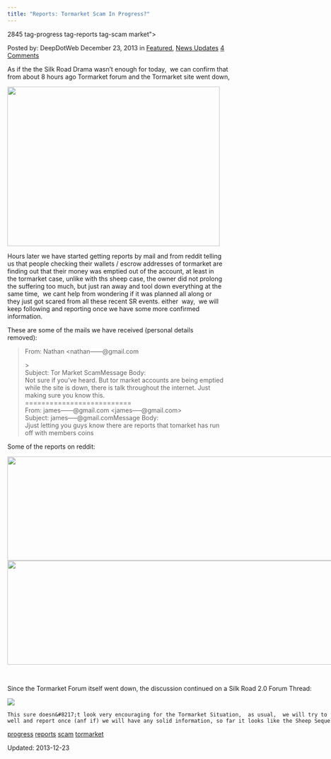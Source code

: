 ```yaml
---
title: "Reports: Tormarket Scam In Progress?"
---
```

2845  tag-progress tag-reports tag-scam market">

<span>Posted by: DeepDotWeb </span>
<span>December 23, 2013</span>
<span>in <a href="https://g-i-r.github.io/deepdotweb/category/deepdot-news/" rel="category tag">Featured</a>, <a href="https://g-i-r.github.io/deepdotweb/category/news-updates/" rel="category tag">News Updates</a></span>
<span><a href="https://g-i-r.github.io/deepdotweb/2013/12/23/reports-tormarket-scam-in-progress/#comments">4 Comments</a></span>


<p>As if the the Silk Road Drama wasn&#8217;t enough for today,  we can confirm that from about 8 hours ago Tormarket forum and the Tormarket site went down,</p>
<div id="attachment_2875" style="width: 490px" class="wp-caption aligncenter">

<img src="https://G-I-R.github.io/deepdotweb/imgs/2013/12/gone.jpg" width="480" height="360" srcset="/imgs/2013/12/gone.jpg 480w, /imgs/2013/12/gone-300x225.jpg 300w" sizes="(max-width: 480px) 100vw, 480px" />

<p>Hours later we have started getting reports by mail and from reddit telling us that people checking their wallets / escrow addresses of tormarket are finding out that their money was emptied out of the account, at least in the tormarket case, unlike with ths sheep case, the owner did not prolong the suffering too much, but just ran away and tool down everything at the same time,  we cant help from wondering if it was planned all along or they just got scared from all these recent SR events. either  way,  we will keep following and reporting once we have some more confirmed information.</p>
<p>These are some of the mails we have received (personal details removed):</p>
<blockquote><p>From: Nathan &lt;nathan&#8212;&#8212;@gmail.com</p>
<div id=":3g6"><wbr />&gt;<br />
    Subject: Tor Market ScamMessage Body:<br />
    Not sure if you&#8217;ve heard. But tor market accounts are being emptied while the site is down, there is talk throughout the internet. Just making sure you know this.</div>
<div></div>
<div>==========================</div>
<div>From: james&#8212;&#8212;@gmail.com &lt;james&#8212;&#8211;@gmail.com&gt;<br />
    Subject: james&#8212;&#8211;@gmail.comMessage Body:<br />
    Jjust letting you guys know there are reports that tomarket has run off with members coins</div>
</blockquote>
<p>Some of the reports on reddit:</p>
<div id="attachment_2846" style="width: 753px" class="wp-caption aligncenter">

<img src="https://G-I-R.github.io/deepdotweb/imgs/2013/12/tm1.png" width="743" height="235" srcset="/imgs/2013/12/tm1.png 989w, /imgs/2013/12/tm1-300x95.png 300w" sizes="(max-width: 743px) 100vw, 743px" />

<div id="attachment_2847" style="width: 865px" class="wp-caption aligncenter">

<img src="https://G-I-R.github.io/deepdotweb/imgs/2013/12/tm2.png" width="855" height="235" srcset="/imgs/2013/12/tm2.png 1022w, /imgs/2013/12/tm2-300x82.png 300w" sizes="(max-width: 855px) 100vw, 855px" />

<p>&nbsp;</p>
<p>Since the Tormarket Forum itself went down, the discussion continued on a Silk Road 2.0 Forum Thread:</p>
<img src="https://G-I-R.github.io/deepdotweb/imgs/2013/12/tm3.png" />

    This sure doesn&#8217;t look very encouraging for the Tormarket Situation,  as usual,  we will try to follow this as well and report once (anf if) we will have any solid information, so far it looks like the Sheep Sequel.</p>
</div>
<a href="https://g-i-r.github.io/deepdotweb/tag/progress/" rel="tag">progress</a> <a href="https://g-i-r.github.io/deepdotweb/tag/reports/" rel="tag">reports</a> <a href="https://g-i-r.github.io/deepdotweb/tag/scam/" rel="tag">scam</a> <a href="https://g-i-r.github.io/deepdotweb/tag/tormarket/" rel="tag">tormarket</a>

Updated: 2013-12-23